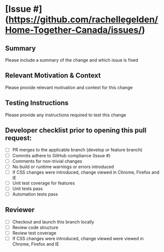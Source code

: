 # [Issue #](https://github.com/rachellegelden/Home-Together-Canada/issues/<issue number>)

## Summary
Please include a summary of the change and which issue is fixed

## Relevant Motivation & Context
Please provide relevant motivation and context for this change

## Testing Instructions
Please provide any instructions required to test this change

## Developer checklist prior to opening this pull request:

- [ ] PR merges to the applicable branch (develop or feature branch)
- [ ] Commits adhere to GitHub compliance (Issue #)
- [ ] Comments for non-trivial changes
- [ ] No build or runtime warnings or errors introduced
- [ ] If CSS changes were introduced, change viewed in Chrome, Firefox and IE
- [ ] Unit test coverage for features
- [ ] Unit tests pass
- [ ] Automation tests pass 

## Reviewer
- [ ] Checkout and launch this branch locally
- [ ] Review code structure
- [ ] Review test coverage
- [ ] If CSS changes were introduced, change viewed were viewed in Chrome, Firefox and IE
